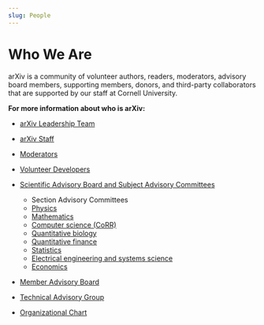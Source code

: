 ```yaml
---
slug: People
---
```


# Who We Are

arXiv is a community of volunteer authors, readers, moderators, advisory board members, supporting members, donors, and third-party collaborators that are supported by our staff at Cornell University.

**For more information about who is arXiv:**

- [arXiv Leadership Team](leadership_team.md)
- [arXiv Staff](staff.md)
- [Moderators](https://arxiv.org/moderators/)
- [Volunteer Developers](developers.md)
- [Scientific Advisory Board and Subject Advisory Committees](scientific_ad_board.md)
 
    - Section Advisory Committees
    - [Physics](../../help/physics/index.md#AdvisoryCommittee)
    - [Mathematics](../../help/math/index.md#AdvisoryCommittee)
    - [Computer science (CoRR)](../../help/cs/index.md)
    - [Quantitative biology](../../help/q-bio/index.md#AdvisoryCommittee)
    - [Quantitative finance](../../help/q-fin/index.md#AdvisoryCommittee)
    - [Statistics](../../help/statistics/index.md#AdvisoryCommittee)
    - [Electrical engineering and systems science](../../help/eess/index.md#AdvisoryCommittee)
    - [Economics](../../help/econ/index.md#AdvisoryCommittee)
  
- [Member Advisory Board](member_ad_board.md)
- [Technical Advisory Group](technical_ad_group.md)
- [Organizational Chart](../../about/governance.md)

